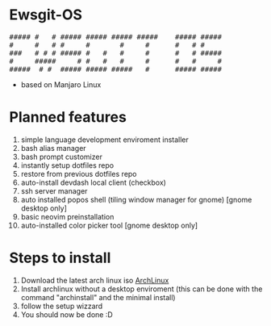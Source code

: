# Ewsgit-OS

<pre>##### #   # ##### ##### ##### #####    ##### #####
#     #   # #     #       #     #      #   # #
###   # # # ##### #   #   #     #      #   # #####
#     #####     # #   #   #     #      #   #     #
#####  # #  ##### ##### #####   #      ##### #####</pre>

- based on Manjaro Linux

# Planned features
1. simple language development enviroment installer
2. bash alias manager
3. bash prompt customizer
4. instantly setup dotfiles repo
5. restore from previous dotfiles repo
6. auto-install devdash local client (checkbox)
7. ssh server manager
8. auto installed popos shell (tiling window manager for gnome) [gnome desktop only]
9. basic neovim preinstallation
10. auto-installed color picker tool [gnome desktop only]


# Steps to install

1. Download the latest arch linux iso [ArchLinux](https://archlinux.org)
2. Install archlinux without a desktop enviroment (this can be done with the command "archinstall" and the minimal install)
3. follow the setup wizzard
4. You should now be done :D
